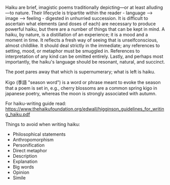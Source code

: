 
Haiku are brief, imagistic poems traditionally depicting—or at least alluding—to nature. Their lifecycle is tripartite within the reader - language --> image --> feeling - digested in unhurried succession. It is difficult to ascertain what elements (and doses of each) are necessary to produce powerful haiku, but there are a number of things that can be kept in mind. A haiku, by nature, is a distillation of an experience; it is a mood and a moment in time. It reflects a fresh way of seeing that is unselfconscious, almost childlike. It should deal strictly in the immediate; any references to setting, mood, or metaphor must be smuggled in. References to interpretation of any kind can be omitted entirely. Lastly, and perhaps most importantly, the haiku's language should be resonant, natural, and succinct.

The poet pares away that which is supernumerary; what is left is haiku.

Kigo (季語 "season word") is a word or phrase meant to evoke the season that a poem is set in, e.g., cherry blossoms are a common spring kigo in japanese poetry, whereas the moon is strongly associated with autumn.

For haiku-writing guide read: https://www.thehaikufoundation.org/edwall/higginson_guidelines_for_writing_haiku.pdf 

Things to avoid when writing haiku:
- Philosophical statements
- Anthropomorphism
- Personification
- Direct metaphor
- Description
- Explanation
- Big words
- Opinion
- Simile